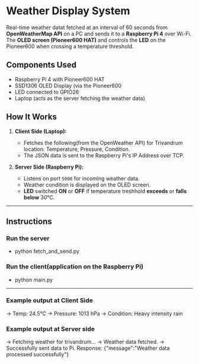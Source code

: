# Weather Display System
 
Real-time weather datat fetched at an interval of 60 seconds from **OpenWeatherMap API** on a PC and sends it to a **Raspberry Pi 4** over Wi-Fi. The **OLED screen (Pioneer600 HAT)** and controls the **LED** on the Pioneer600 when crossing a temperature threshold.
 
## Components Used
 
- Raspberry Pi 4 with Pioneer600 HAT
- SSD1306 OLED Display (via the Pioneer600
- LED connected to GPIO26
- Laptop (acts as the server fetching the weather data)
 
## How It Works
 
1. **Client Side (Laptop):**
   - Fetches the following(from the OpenWeather API) for Trivandrum location: Temperature, Pressure, Condition.
   - The JSON data is sent to the Raspberry Pi's IP Address over TCP.
 
2. **Server Side (Raspberry Pi):**
   - Listens on port `5000` for incoming weather data.
   - Weather condition is displayed on the OLED screen.
   - **LED** switched **ON** or **OFF** if temperature treshhold **exceeds** or **falls below** 30°C.
 
---

## Instructions
 
### Run the server
  - python fetch_and_send.py
### Run the client(application on the Raspberry Pi)
  - python main.py
  
---
 
### Example output at Client Side
  -> Temp: 24.5°C
  -> Pressure: 1013 hPa
  -> Condition: Heavy intensity rain
  
  
### Example output at Server side
  -> Fetching weather for trivandrum...
  -> Weather data fetched.
  -> Successfully sent data to Pi. Response: {"message":"Weather data processed successfully"}
